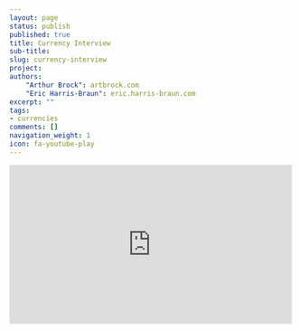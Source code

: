 ```yaml
---
layout: page
status: publish
published: true
title: Currency Interview
sub-title:
slug: currency-interview
project:
authors:
    "Arthur Brock": artbrock.com
    "Eric Harris-Braun": eric.harris-braun.com
excerpt: ""
tags:
- currencies
comments: []
navigation_weight: 1
icon: fa-youtube-play
---
```

<iframe width="500" height="281" src="https://www.youtube.com/embed/zxL3bPVcMOY" frameborder="0" allowfullscreen></iframe>
